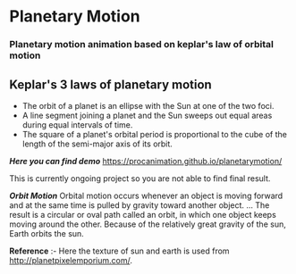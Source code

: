 # Planetary Motion
### Planetary motion animation based on keplar's law of orbital motion

   ## Keplar's 3 laws of planetary motion 

  - The orbit of a planet is an ellipse with the Sun at one of the two foci.
  - A line segment joining a planet and the Sun sweeps out equal areas during equal intervals of time.
  - The square of a planet's orbital period is proportional to the cube of the length of the semi-major axis of its orbit.

***Here you can find demo*** https://procanimation.github.io/planetarymotion/

This is currently ongoing project so you are not able to find final result.

***Orbit Motion***
Orbital motion occurs whenever an object is moving forward and at the same time is pulled by gravity toward another object. ... The result is a circular or oval path called an orbit, in which one object keeps moving around the other. Because of the relatively great gravity of the sun, Earth orbits the sun.


**Reference** :- Here the texture of sun and earth is used from http://planetpixelemporium.com/. 

